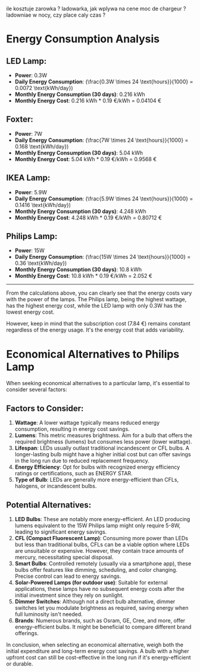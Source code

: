 ile kosztuje zarowka ? 
ladowarka, jak wplywa na cene moc de chargeur ? ladowniae w nocy, czy place caly czas ? 


# Energy Consumption Analysis

## LED Lamp:
- **Power**: 0.3W
- **Daily Energy Consumption**: \(\frac{0.3W \times 24 \text{hours}}{1000} = 0.0072 \text{kWh/day}\)
- **Monthly Energy Consumption (30 days)**: 0.216 kWh
- **Monthly Energy Cost**: 0.216 kWh * 0.19 €/kWh = 0.04104 €

## Foxter:
- **Power**: 7W
- **Daily Energy Consumption**: \(\frac{7W \times 24 \text{hours}}{1000} = 0.168 \text{kWh/day}\)
- **Monthly Energy Consumption (30 days)**: 5.04 kWh
- **Monthly Energy Cost**: 5.04 kWh * 0.19 €/kWh = 0.9568 €

## IKEA Lamp:
- **Power**: 5.9W
- **Daily Energy Consumption**: \(\frac{5.9W \times 24 \text{hours}}{1000} = 0.1416 \text{kWh/day}\)
- **Monthly Energy Consumption (30 days)**: 4.248 kWh
- **Monthly Energy Cost**: 4.248 kWh * 0.19 €/kWh = 0.80712 €

## Philips Lamp:
- **Power**: 15W
- **Daily Energy Consumption**: \(\frac{15W \times 24 \text{hours}}{1000} = 0.36 \text{kWh/day}\)
- **Monthly Energy Consumption (30 days)**: 10.8 kWh
- **Monthly Energy Cost**: 10.8 kWh * 0.19 €/kWh = 2.052 €

---

From the calculations above, you can clearly see that the energy costs vary with the power of the lamps. The Philips lamp, being the highest wattage, has the highest energy cost, while the LED lamp with only 0.3W has the lowest energy cost.

However, keep in mind that the subscription cost (7.84 €) remains constant regardless of the energy usage. It's the energy cost that adds variability.

# Economical Alternatives to Philips Lamp

When seeking economical alternatives to a particular lamp, it's essential to consider several factors:

## Factors to Consider:

1. **Wattage**: A lower wattage typically means reduced energy consumption, resulting in energy cost savings.
2. **Lumens**: This metric measures brightness. Aim for a bulb that offers the required brightness (lumens) but consumes less power (lower wattage).
3. **Lifespan**: LEDs usually outlast traditional incandescent or CFL bulbs. A longer-lasting bulb might have a higher initial cost but can offer savings in the long run due to reduced replacement frequency.
4. **Energy Efficiency**: Opt for bulbs with recognized energy efficiency ratings or certifications, such as ENERGY STAR.
5. **Type of Bulb**: LEDs are generally more energy-efficient than CFLs, halogens, or incandescent bulbs.

## Potential Alternatives:

1. **LED Bulbs**: These are notably more energy-efficient. An LED producing lumens equivalent to the 15W Philips lamp might only require 5-8W, leading to significant energy savings.
2. **CFL (Compact Fluorescent Lamp)**: Consuming more power than LEDs but less than traditional bulbs, CFLs can be a viable option where LEDs are unsuitable or expensive. However, they contain trace amounts of mercury, necessitating special disposal.
3. **Smart Bulbs**: Controlled remotely (usually via a smartphone app), these bulbs offer features like dimming, scheduling, and color changing. Precise control can lead to energy savings.
4. **Solar-Powered Lamps (for outdoor use)**: Suitable for external applications, these lamps have no subsequent energy costs after the initial investment since they rely on sunlight.
5. **Dimmer Switches**: Although not a direct bulb alternative, dimmer switches let you modulate brightness as required, saving energy when full luminosity isn't needed.
6. **Brands**: Numerous brands, such as Osram, GE, Cree, and more, offer energy-efficient bulbs. It might be beneficial to compare different brand offerings.

In conclusion, when selecting an economical alternative, weigh both the initial expenditure and long-term energy cost savings. A bulb with a higher upfront cost can still be cost-effective in the long run if it's energy-efficient or durable.
